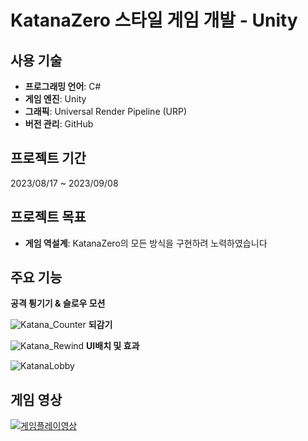 # KatanaZero 스타일 게임 개발 - Unity

## 사용 기술

- **프로그래밍 언어**: C#
- **게임 엔진**: Unity
- **그래픽**: Universal Render Pipeline (URP)
- **버전 관리**: GitHub

## 프로젝트 기간

2023/08/17 ~ 2023/09/08

## 프로젝트 목표 
- **게임 역설계**: KatanaZero의 모든 방식을 구현하려 노력하였습니다

## 주요 기능
**공격 튕기기 & 슬로우 모션**

![Katana_Counter](https://github.com/Yuchangminn1/ProjectKatana/assets/68059564/00de5e53-f8c5-480a-977f-30dfa9b51a78)
**되감기**

![Katana_Rewind](https://github.com/Yuchangminn1/ProjectKatana/assets/68059564/541f2d8d-e738-4044-a8a9-e293c0cc1d62)
**UI배치 및 효과**

![KatanaLobby](https://github.com/Yuchangminn1/ProjectKatana/assets/68059564/bb12396b-fe79-48f9-a918-b31592dd3361)

## 게임 영상 

[![게임플레이영상](https://img.youtube.com/vi/q32pnRAMYmU/0.jpg)](https://www.youtube.com/watch?v=q32pnRAMYmU)
